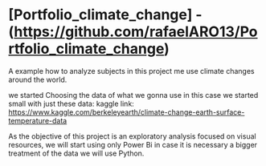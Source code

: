 # [Portfolio_climate_change] - (https://github.com/rafaelARO13/Portfolio_climate_change)
A example how to analyze subjects in this project me use climate changes around the world. 

we started Choosing the data of what we gonna use in this case we started small with just these data:
kaggle link: https://www.kaggle.com/berkeleyearth/climate-change-earth-surface-temperature-data

As the objective of this project is an exploratory analysis focused on visual resources, we will start using only Power Bi in case it is necessary a bigger treatment of the data we will use Python.
